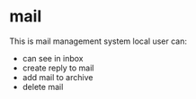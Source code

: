 # mail
This is mail management system local user can:
- can see in inbox
- create reply to mail
- add mail to archive
- delete mail
